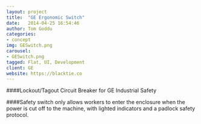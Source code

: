```yaml
---
layout: project
title:  "GE Ergonomic Switch"
date:   2014-04-25 16:54:46
author: Tom Goddu
categories:
- concept
img: GESwitch.png
carousel:
- GESwitch.png
tagged: Flat, UI, Development
client: GE
website: https://blacktie.co
---
```

####Lockout/Tagout Circuit Breaker for GE Industrial Safety

####Safety switch only allows workers to enter the enclosure when the power is cut off to the machine,
with lighted indicators and a padlock safety protocol.
